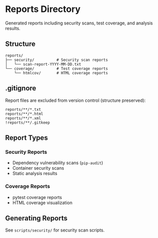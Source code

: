 # Reports Directory

Generated reports including security scans, test coverage, and analysis results.

## Structure

```
reports/
├── security/          # Security scan reports
│   └── scan-report-YYYY-MM-DD.txt
└── coverage/          # Test coverage reports
    └── htmlcov/       # HTML coverage reports
```

## .gitignore

Report files are excluded from version control (structure preserved):
```
reports/**/*.txt
reports/**/*.html
reports/**/*.xml
!reports/**/.gitkeep
```

## Report Types

### Security Reports
- Dependency vulnerability scans (`pip-audit`)
- Container security scans
- Static analysis results

### Coverage Reports
- pytest coverage reports
- HTML coverage visualization

## Generating Reports

See `scripts/security/` for security scan scripts.
